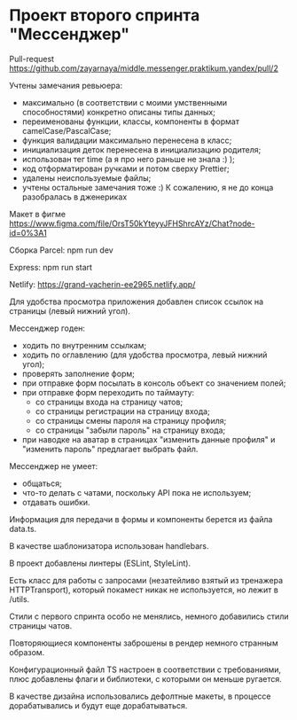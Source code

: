 Проект второго спринта "Мессенджер"
=======
Pull-request https://github.com/zayarnaya/middle.messenger.praktikum.yandex/pull/2

Учтены замечания ревьюера:
- максимально (в соответствии с моими умственными способностями) конкретно описаны типы данных;
- переименованы функции, классы, компоненты в формат camelCase/PascalCase;
- функция валидации максимально перенесена в класс;
- инициализация деток перенесена в инициализацию родителя;
- использован тег time (а я про него раньше не знала :) );
- код отформатирован ручками и потом сверху Prettier;
- удалены неиспользуемые файлы;
- учтены остальные замечания тоже :) К сожалению, я не до конца разобралась в дженериках

Макет в фигме https://www.figma.com/file/OrsT50kYteyyJFHShrcAYz/Chat?node-id=0%3A1

Сборка Parcel: npm run dev

Express: npm run start

Netlify: https://grand-vacherin-ee2965.netlify.app/

Для удобства просмотра приложения добавлен список ссылок на страницы (левый нижний угол).

Мессенджер годен:
- ходить по внутренним ссылкам;
- ходить по оглавлению (для удобства просмотра, левый нижний угол);
- проверять заполнение форм;
- при отправке форм посылать в консоль объект со значением полей;
- при отправке форм переходить по таймауту: 
  - со страницы входа на страницу чатов;
  - со страницы регистрации на страницу входа;
  - со страницы смены пароля на страницу профиля;
  - со страницы "забыли пароль" на страницу входа;
- при наводке на аватар в страницах "изменить данные профиля" и "изменить пароль" предлагает выбрать файл. 

Мессенджер не умеет:
- общаться;
- что-то делать с чатами, поскольку API пока не используем;
- отдавать ошибки.

Информация для передачи в формы и компоненты берется из файла data.ts.

В качестве шаблонизатора использован handlebars.

В проект добавлены линтеры (ESLint, StyleLint).

Есть класс для работы с запросами (незатейливо взятый из тренажера HTTPTransport), который покамест никак не используется, но лежит в /utils.

Стили с первого спринта особо не менялись, немного добавились стили страницы чатов.

Повторяющиеся компоненты заброшены в рендер немного странным образом.

Конфигурационный файл TS настроен в соответствии с требованиями, плюс добавлены флаги и библиотеки, с которыми он меньше ругается.

В качестве дизайна использовались дефолтные макеты, в процессе дорабатывались и будут еще дорабатываться.
